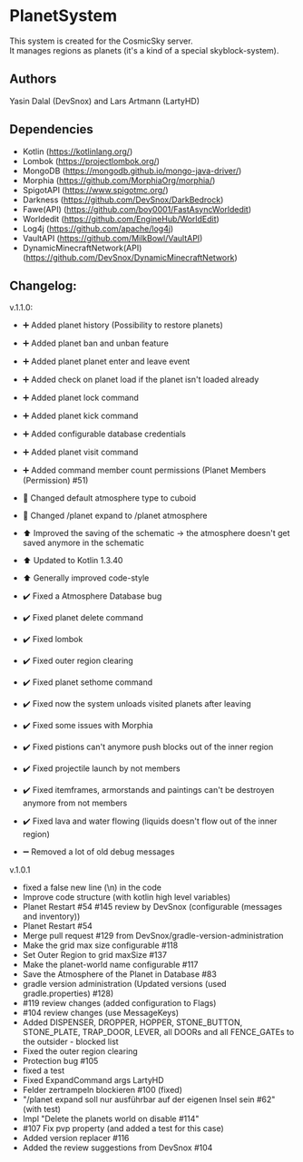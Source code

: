 # PlanetSystem
This system is created for the CosmicSky server.<br/>
It manages regions as planets (it's a kind of a special skyblock-system).

Authors
-

Yasin Dalal (DevSnox) and Lars Artmann (LartyHD)

Dependencies
-

- Kotlin (https://kotlinlang.org/)
- Lombok (https://projectlombok.org/)
- MongoDB (https://mongodb.github.io/mongo-java-driver/)
- Morphia (https://github.com/MorphiaOrg/morphia/)
- SpigotAPI (https://www.spigotmc.org/)
- Darkness (https://github.com/DevSnox/DarkBedrock)
- Fawe(API) (https://github.com/boy0001/FastAsyncWorldedit)
- Worldedit (https://github.com/EngineHub/WorldEdit)
- Log4j (https://github.com/apache/log4j)
- VaultAPI (https://github.com/MilkBowl/VaultAPI)
- DynamicMinecraftNetwork(API) (https://github.com/DevSnox/DynamicMinecraftNetwork)

Changelog:
-

v.1.1.0:
- :heavy_plus_sign: Added planet history (Possibility to restore planets)
- :heavy_plus_sign: Added planet ban and unban feature
- :heavy_plus_sign: Added planet planet enter and leave event
- :heavy_plus_sign: Added check on planet load if the planet isn't loaded already
- :heavy_plus_sign: Added planet lock command
- :heavy_plus_sign: Added planet kick command
- :heavy_plus_sign: Added configurable database credentials
- :heavy_plus_sign: Added planet visit command
- :heavy_plus_sign: Added command member count permissions (Planet Members (Permission) #51) 

- :arrows_counterclockwise: Changed default atmosphere type to cuboid
- :arrows_counterclockwise: Changed /planet expand to /planet atmosphere

- :arrow_up: Improved the saving of the schematic -> the atmosphere doesn't get saved anymore in the schematic
- :arrow_up: Updated to Kotlin 1.3.40
- :arrow_up: Generally improved code-style

- :heavy_check_mark: Fixed a Atmosphere Database bug 
- :heavy_check_mark: Fixed planet delete command
- :heavy_check_mark: Fixed lombok
- :heavy_check_mark: Fixed outer region clearing
- :heavy_check_mark: Fixed planet sethome command
- :heavy_check_mark: Fixed now the system unloads visited planets after leaving
- :heavy_check_mark: Fixed some issues with Morphia
- :heavy_check_mark: Fixed pistions can't anymore push blocks out of the inner region
- :heavy_check_mark: Fixed projectile launch by not members
- :heavy_check_mark: Fixed itemframes, armorstands and paintings can't be destroyen anymore from not members
- :heavy_check_mark: Fixed lava and water flowing (liquids doesn't flow out of the inner region)

- :heavy_minus_sign: Removed a lot of old debug messages
  
v.1.0.1
- fixed a false new line (\n) in the code 
- Improve code structure (with kotlin high level variables) 
- Planet Restart #54 #145 review by DevSnox (configurable (messages and inventory)) 
- Planet Restart #54
- Merge pull request #129 from DevSnox/gradle-version-administration
- Make the grid max size configurable #118 
- Set Outer Region to grid maxSize #137 
- Make the planet-world name configurable #117
- Save the Atmosphere of the Planet in Database #83
- gradle version administration (Updated versions (used gradle.properties) #128)
- #119 review changes (added configuration to Flags)
- #104 review changes (use MessageKeys)
- Added DISPENSER, DROPPER, HOPPER, STONE_BUTTON, STONE_PLATE, TRAP_DOOR, LEVER, all DOORs and all FENCE_GATEs to the outsider - blocked list
- Fixed the outer region clearing
- Protection bug #105
- fixed a test
- Fixed ExpandCommand args LartyHD
- Felder zertrampeln blockieren #100 (fixed)
- "/planet expand soll nur ausführbar auf der eigenen Insel sein #62" (with test)
- Impl "Delete the planets world on disable #114" 
- #107 Fix pvp property (and added a test for this case)
- Added version replacer #116
- Added the review suggestions from DevSnox #104 
